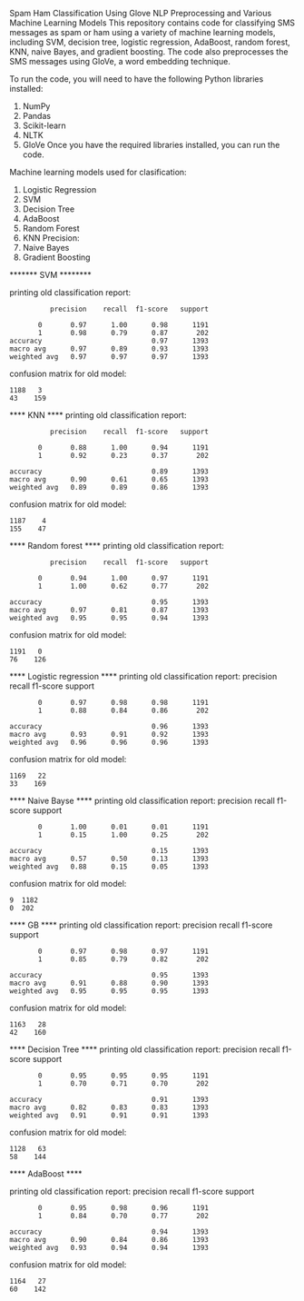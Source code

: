 Spam Ham Classification Using Glove NLP Preprocessing and Various Machine Learning Models
This repository contains code for classifying SMS messages as spam or ham using a variety of machine learning models, including SVM, decision tree, logistic regression, AdaBoost, random forest, KNN, naive Bayes, and gradient boosting. The code also preprocesses the SMS messages using GloVe, a word embedding technique.

To run the code, you will need to have the following Python libraries installed:
1. NumPy
2. Pandas
3. Scikit-learn
4. NLTK
5. GloVe
Once you have the required libraries installed, you can run the code.

Machine learning models used for clasification: 
1. Logistic Regression
2. SVM
3. Decision Tree	
4. AdaBoost	
5. Random Forest	
6. KNN	Precision: 
7. Naive Bayes	
8. Gradient Boosting   


******* SVM ********

printing old classification report: 

              precision    recall  f1-score   support

           0       0.97      1.00      0.98      1191
           1       0.98      0.79      0.87       202
    accuracy                           0.97      1393
    macro avg      0.97      0.89      0.93      1393
    weighted avg   0.97      0.97      0.97      1393


confusion matrix for old model: 

    1188   3
    43    159


**** KNN ****
printing old classification report: 

              precision    recall  f1-score   support

           0       0.88      1.00      0.94      1191
           1       0.92      0.23      0.37       202

    accuracy                           0.89      1393
    macro avg      0.90      0.61      0.65      1393
    weighted avg   0.89      0.89      0.86      1393


confusion matrix for old model: 

    1187    4
    155    47



**** Random forest ****
printing old classification report: 

              precision    recall  f1-score   support

           0       0.94      1.00      0.97      1191
           1       1.00      0.62      0.77       202

    accuracy                           0.95      1393
    macro avg      0.97      0.81      0.87      1393
    weighted avg   0.95      0.95      0.94      1393


confusion matrix for old model: 

    1191   0
    76    126



**** Logistic regression ****
printing old classification report: 
              precision    recall  f1-score   support

           0       0.97      0.98      0.98      1191
           1       0.88      0.84      0.86       202

    accuracy                           0.96      1393
    macro avg      0.93      0.91      0.92      1393
    weighted avg   0.96      0.96      0.96      1393


confusion matrix for old model: 

    1169   22
    33    169




**** Naive Bayse ****
printing old classification report: 
              precision    recall  f1-score   support

           0       1.00      0.01      0.01      1191
           1       0.15      1.00      0.25       202

    accuracy                           0.15      1393
    macro avg      0.57      0.50      0.13      1393
    weighted avg   0.88      0.15      0.05      1393


confusion matrix for old model: 

    9  1182
    0  202



**** GB ****
printing old classification report: 
              precision    recall  f1-score   support

           0       0.97      0.98      0.97      1191
           1       0.85      0.79      0.82       202

    accuracy                           0.95      1393
    macro avg      0.91      0.88      0.90      1393
    weighted avg   0.95      0.95      0.95      1393


confusion matrix for old model: 

    1163   28
    42    160



**** Decision Tree ****
printing old classification report: 
              precision    recall  f1-score   support

           0       0.95      0.95      0.95      1191
           1       0.70      0.71      0.70       202

    accuracy                           0.91      1393
    macro avg      0.82      0.83      0.83      1393
    weighted avg   0.91      0.91      0.91      1393


confusion matrix for old model: 

    1128   63
    58    144




**** AdaBoost ****

printing old classification report: 
              precision    recall  f1-score   support

           0       0.95      0.98      0.96      1191
           1       0.84      0.70      0.77       202

    accuracy                           0.94      1393
    macro avg      0.90      0.84      0.86      1393
    weighted avg   0.93      0.94      0.94      1393


confusion matrix for old model: 

    1164   27
    60    142





